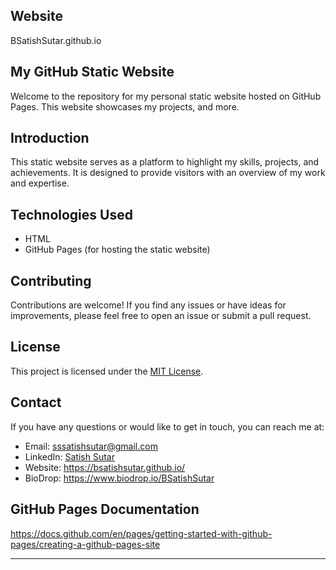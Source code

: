 ## Website
BSatishSutar.github.io

## My GitHub Static Website

Welcome to the repository for my personal static website hosted on GitHub Pages. This website showcases my projects, and more.

## Introduction

This static website serves as a platform to highlight my skills, projects, and achievements. It is designed to provide visitors with an overview of my work and expertise.

## Technologies Used

- HTML
- GitHub Pages (for hosting the static website)

## Contributing

Contributions are welcome! If you find any issues or have ideas for improvements, please feel free to open an issue or submit a pull request.

## License

This project is licensed under the [MIT License](LICENSE).

## Contact

If you have any questions or would like to get in touch, you can reach me at:

- Email: sssatishsutar@gmail.com
- LinkedIn: [Satish Sutar](https://www.linkedin.com/in/satish-sutar/)
- Website: https://bsatishsutar.github.io/
- BioDrop: https://www.biodrop.io/BSatishSutar

## GitHub Pages Documentation

https://docs.github.com/en/pages/getting-started-with-github-pages/creating-a-github-pages-site

---

